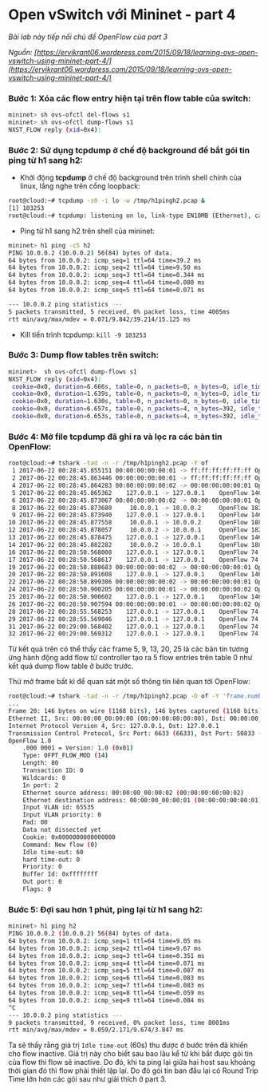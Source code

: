 ﻿# Open vSwitch với Mininet - part 4

*Bài lab này tiếp nối chủ đề OpenFlow của part 3*

*Nguồn: [https://ervikrant06.wordpress.com/2015/09/18/learning-ovs-open-vswitch-using-mininet-part-4/](https://ervikrant06.wordpress.com/2015/09/18/learning-ovs-open-vswitch-using-mininet-part-4/)*

### Bước 1: Xóa các flow entry hiện tại trên flow table của switch:

```sh
mininet> sh ovs-ofctl del-flows s1
mininet> sh ovs-ofctl dump-flows s1
NXST_FLOW reply (xid=0x4):
```

### Bước 2: Sử dụng tcpdump ở chế độ background để bắt gói tin ping từ h1 sang h2:

- Khởi động __tcpdump__ ở chế độ background trên trình shell chính của linux, lắng nghe trên cổng loopback:

```sh
root@cloud:~# tcpdump -s0 -i lo -w /tmp/h1pingh2.pcap &
[1] 103253
root@cloud:~# tcpdump: listening on lo, link-type EN10MB (Ethernet), capture size 262144 bytes
```

- Ping từ h1 sang h2 trên shell của mininet: 

```sh
mininet> h1 ping -c5 h2
PING 10.0.0.2 (10.0.0.2) 56(84) bytes of data.
64 bytes from 10.0.0.2: icmp_seq=1 ttl=64 time=39.2 ms
64 bytes from 10.0.0.2: icmp_seq=2 ttl=64 time=9.50 ms
64 bytes from 10.0.0.2: icmp_seq=3 ttl=64 time=0.344 ms
64 bytes from 10.0.0.2: icmp_seq=4 ttl=64 time=0.080 ms
64 bytes from 10.0.0.2: icmp_seq=5 ttl=64 time=0.071 ms

--- 10.0.0.2 ping statistics ---
5 packets transmitted, 5 received, 0% packet loss, time 4005ms
rtt min/avg/max/mdev = 0.071/9.842/39.214/15.125 ms
```

- Kill tiến trình tcpdump: `kill -9 103253`

### Bước 3: Dump flow tables trên switch:

```sh
mininet>  sh ovs-ofctl dump-flows s1
NXST_FLOW reply (xid=0x4):
 cookie=0x0, duration=6.666s, table=0, n_packets=0, n_bytes=0, idle_timeout=60, idle_age=6, priority=65535,arp,in_port=2,vlan_tci=0x0000,dl_src=00:00:00:00:00:02,dl_dst=00:00:00:00:00:01,arp_spa=10.0.0.2,arp_tpa=10.0.0.1,arp_op=2 actions=output:1
 cookie=0x0, duration=1.639s, table=0, n_packets=0, n_bytes=0, idle_timeout=60, idle_age=1, priority=65535,arp,in_port=2,vlan_tci=0x0000,dl_src=00:00:00:00:00:02,dl_dst=00:00:00:00:00:01,arp_spa=10.0.0.2,arp_tpa=10.0.0.1,arp_op=1 actions=output:1
 cookie=0x0, duration=1.630s, table=0, n_packets=0, n_bytes=0, idle_timeout=60, idle_age=1, priority=65535,arp,in_port=1,vlan_tci=0x0000,dl_src=00:00:00:00:00:01,dl_dst=00:00:00:00:00:02,arp_spa=10.0.0.1,arp_tpa=10.0.0.2,arp_op=2 actions=output:2
 cookie=0x0, duration=6.657s, table=0, n_packets=4, n_bytes=392, idle_timeout=60, idle_age=2, priority=65535,icmp,in_port=1,vlan_tci=0x0000,dl_src=00:00:00:00:00:01,dl_dst=00:00:00:00:00:02,nw_src=10.0.0.1,nw_dst=10.0.0.2,nw_tos=0,icmp_type=8,icmp_code=0 actions=output:2
 cookie=0x0, duration=6.653s, table=0, n_packets=4, n_bytes=392, idle_timeout=60, idle_age=2, priority=65535,icmp,in_port=2,vlan_tci=0x0000,dl_src=00:00:00:00:00:02,dl_dst=00:00:00:00:00:01,nw_src=10.0.0.2,nw_dst=10.0.0.1,nw_tos=0,icmp_type=0,icmp_code=0 actions=output:1
 ```

### Bước 4: Mở file tcpdump đã ghi ra và lọc ra các bản tin OpenFlow: 

```sh
root@cloud:~# tshark -tad -n -r /tmp/h1pingh2.pcap -Y of
 1 2017-06-22 00:28:45.855151 00:00:00:00:00:01 -> ff:ff:ff:ff:ff:ff OpenFlow 126 Type: OFPT_PACKET_IN
 2 2017-06-22 00:28:45.863446 00:00:00:00:00:01 -> ff:ff:ff:ff:ff:ff OpenFlow 132 Type: OFPT_PACKET_OUT
 4 2017-06-22 00:28:45.864283 00:00:00:00:00:02 -> 00:00:00:00:00:01 OpenFlow 126 Type: OFPT_PACKET_IN
 5 2017-06-22 00:28:45.865362    127.0.0.1 -> 127.0.0.1    OpenFlow 146 Type: OFPT_FLOW_MOD
 6 2017-06-22 00:28:45.873067 00:00:00:00:00:02 -> 00:00:00:00:00:01 OpenFlow 132 Type: OFPT_PACKET_OUT
 8 2017-06-22 00:28:45.873680     10.0.0.1 -> 10.0.0.2     OpenFlow 182 Type: OFPT_PACKET_IN
 9 2017-06-22 00:28:45.873940    127.0.0.1 -> 127.0.0.1    OpenFlow 146 Type: OFPT_FLOW_MOD
10 2017-06-22 00:28:45.877558     10.0.0.1 -> 10.0.0.2     OpenFlow 188 Type: OFPT_PACKET_OUT
12 2017-06-22 00:28:45.878057     10.0.0.2 -> 10.0.0.1     OpenFlow 182 Type: OFPT_PACKET_IN
13 2017-06-22 00:28:45.878475    127.0.0.1 -> 127.0.0.1    OpenFlow 146 Type: OFPT_FLOW_MOD
14 2017-06-22 00:28:45.882282     10.0.0.2 -> 10.0.0.1     OpenFlow 188 Type: OFPT_PACKET_OUT
16 2017-06-22 00:28:50.568008    127.0.0.1 -> 127.0.0.1    OpenFlow 74 Type: OFPT_ECHO_REQUEST
17 2017-06-22 00:28:50.568617    127.0.0.1 -> 127.0.0.1    OpenFlow 74 Type: OFPT_ECHO_REPLY
19 2017-06-22 00:28:50.888683 00:00:00:00:00:02 -> 00:00:00:00:00:01 OpenFlow 126 Type: OFPT_PACKET_IN
20 2017-06-22 00:28:50.891608    127.0.0.1 -> 127.0.0.1    OpenFlow 146 Type: OFPT_FLOW_MOD
22 2017-06-22 00:28:50.899306 00:00:00:00:00:02 -> 00:00:00:00:00:01 OpenFlow 132 Type: OFPT_PACKET_OUT
24 2017-06-22 00:28:50.900205 00:00:00:00:00:01 -> 00:00:00:00:00:02 OpenFlow 126 Type: OFPT_PACKET_IN
25 2017-06-22 00:28:50.900602    127.0.0.1 -> 127.0.0.1    OpenFlow 146 Type: OFPT_FLOW_MOD
26 2017-06-22 00:28:50.907594 00:00:00:00:00:01 -> 00:00:00:00:00:02 OpenFlow 132 Type: OFPT_PACKET_OUT
28 2017-06-22 00:28:55.568253    127.0.0.1 -> 127.0.0.1    OpenFlow 74 Type: OFPT_ECHO_REQUEST
29 2017-06-22 00:28:55.569046    127.0.0.1 -> 127.0.0.1    OpenFlow 74 Type: OFPT_ECHO_REPLY
31 2017-06-22 00:29:00.568402    127.0.0.1 -> 127.0.0.1    OpenFlow 74 Type: OFPT_ECHO_REQUEST
32 2017-06-22 00:29:00.569312    127.0.0.1 -> 127.0.0.1    OpenFlow 74 Type: OFPT_ECHO_REPLY
```

Từ kết quả trên có thể thấy các frame 5, 9, 13, 20, 25 là các bản tin tương ứng hành động add flow từ controller tạo ra 5 flow entries trên table 0 như kết quả dump flow table ở bước trước.

Thử mở frame bất kì để quan sát một số thông tin liên quan tới OpenFlow:

```sh
root@cloud:~# tshark -tad -n -r /tmp/h1pingh2.pcap -O of -Y 'frame.number  == 20'
...
Frame 20: 146 bytes on wire (1168 bits), 146 bytes captured (1168 bits)
Ethernet II, Src: 00:00:00_00:00:00 (00:00:00:00:00:00), Dst: 00:00:00_00:00:00 (00:00:00:00:00:00)
Internet Protocol Version 4, Src: 127.0.0.1, Dst: 127.0.0.1
Transmission Control Protocol, Src Port: 6633 (6633), Dst Port: 50833 (50833), Seq: 625, Ack: 421, Len: 80
OpenFlow 1.0
    .000 0001 = Version: 1.0 (0x01)
    Type: OFPT_FLOW_MOD (14)
    Length: 80
    Transaction ID: 0
    Wildcards: 0
    In port: 2
    Ethernet source address: 00:00:00_00:00:02 (00:00:00:00:00:02)
    Ethernet destination address: 00:00:00_00:00:01 (00:00:00:00:00:01)
    Input VLAN id: 65535
    Input VLAN priority: 0
    Pad: 00
    Data not dissected yet
    Cookie: 0x0000000000000000
    Command: New flow (0)
    Idle time-out: 60
    hard time-out: 0
    Priority: 0
    Buffer Id: 0xffffffff
    Out port: 0
    Flags: 0
```

### Bước 5: Đợi sau hơn 1 phút, ping lại từ h1 sang h2:

```sh
mininet> h1 ping h2
PING 10.0.0.2 (10.0.0.2) 56(84) bytes of data.
64 bytes from 10.0.0.2: icmp_seq=1 ttl=64 time=9.05 ms
64 bytes from 10.0.0.2: icmp_seq=2 ttl=64 time=9.67 ms
64 bytes from 10.0.0.2: icmp_seq=3 ttl=64 time=0.351 ms
64 bytes from 10.0.0.2: icmp_seq=4 ttl=64 time=0.071 ms
64 bytes from 10.0.0.2: icmp_seq=5 ttl=64 time=0.087 ms
64 bytes from 10.0.0.2: icmp_seq=6 ttl=64 time=0.083 ms
64 bytes from 10.0.0.2: icmp_seq=7 ttl=64 time=0.083 ms
64 bytes from 10.0.0.2: icmp_seq=8 ttl=64 time=0.059 ms
64 bytes from 10.0.0.2: icmp_seq=9 ttl=64 time=0.084 ms
^C
--- 10.0.0.2 ping statistics ---
9 packets transmitted, 9 received, 0% packet loss, time 8001ms
rtt min/avg/max/mdev = 0.059/2.171/9.674/3.847 ms
```

Ta sẽ thấy rằng giá trị `Idle time-out` (60s) thu được ở bước trên đã khiến cho flow inactive. Giá trị này cho biết sau bao lâu kể từ khi bắt được gói tin của flow thì flow sẽ inactive. Do đó, khi ta ping lại giữa hai host sau khoảng thời gian đó thì flow phải thiết lập lại. Do đó gói tin ban đầu lại có Round Trip Time lớn hơn các gói sau như giải thích ở part 3.

